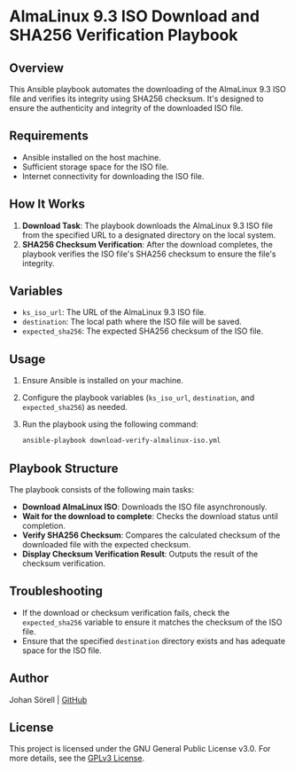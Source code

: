 # AlmaLinux 9.3 ISO Download and SHA256 Verification Playbook

## Overview
This Ansible playbook automates the downloading of the AlmaLinux 9.3 ISO file and verifies its integrity using SHA256 checksum. It's designed to ensure the authenticity and integrity of the downloaded ISO file.

## Requirements
- Ansible installed on the host machine.
- Sufficient storage space for the ISO file.
- Internet connectivity for downloading the ISO file.

## How It Works
1. **Download Task**: The playbook downloads the AlmaLinux 9.3 ISO file from the specified URL to a designated directory on the local system.
2. **SHA256 Checksum Verification**: After the download completes, the playbook verifies the ISO file's SHA256 checksum to ensure the file's integrity.

## Variables
- `ks_iso_url`: The URL of the AlmaLinux 9.3 ISO file.
- `destination`: The local path where the ISO file will be saved.
- `expected_sha256`: The expected SHA256 checksum of the ISO file.

## Usage
1. Ensure Ansible is installed on your machine.
2. Configure the playbook variables (`ks_iso_url`, `destination`, and `expected_sha256`) as needed.
3. Run the playbook using the following command:

   ```bash
   ansible-playbook download-verify-almalinux-iso.yml
   ```

## Playbook Structure
The playbook consists of the following main tasks:

- **Download AlmaLinux ISO**: Downloads the ISO file asynchronously.
- **Wait for the download to complete**: Checks the download status until completion.
- **Verify SHA256 Checksum**: Compares the calculated checksum of the downloaded file with the expected checksum.
- **Display Checksum Verification Result**: Outputs the result of the checksum verification.

## Troubleshooting
- If the download or checksum verification fails, check the `expected_sha256` variable to ensure it matches the checksum of the ISO file.
- Ensure that the specified `destination` directory exists and has adequate space for the ISO file.

## Author
Johan Sörell | [GitHub](https://github.com/J-SirL)

## License
This project is licensed under the GNU General Public License v3.0. For more details, see the [GPLv3 License](https://www.gnu.org/licenses/gpl-3.0.en.html).
